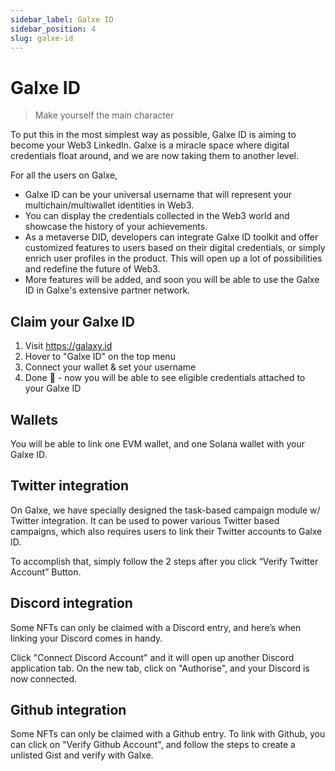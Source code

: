 ```yaml
---
sidebar_label: Galxe ID
sidebar_position: 4
slug: galxe-id
---
```


# Galxe ID

> Make yourself the main character

To put this in the most simplest way as possible, Galxe ID is aiming to become your Web3 LinkedIn. Galxe is a miracle space where digital credentials float around, and we are now taking them to another level.

For all the users on Galxe,

- Galxe ID can be your universal username that will represent your multichain/multiwallet identities in Web3.
- You can display the credentials collected in the Web3 world and showcase the history of your achievements.
- As a metaverse DID, developers can integrate Galxe ID toolkit and offer customized features to users based on their digital credentials, or simply enrich user profiles in the product. This will open up a lot of possibilities and redefine the future of Web3.
- More features will be added, and soon you will be able to use the Galxe ID in Galxe's extensive partner network.

## Claim your Galxe ID

1. Visit https://galaxy.id
2. Hover to "Galxe ID" on the top menu
3. Connect your wallet & set your username
4. Done 🎉 - now you will be able to see eligible credentials attached to your Galxe ID

## Wallets

You will be able to link one EVM wallet, and one Solana wallet with your Galxe ID.

## Twitter integration

On Galxe, we have specially designed the task-based campaign module w/ Twitter integration. It can be used to power various Twitter based campaigns, which also requires users to link their Twitter accounts to Galxe ID.

To accomplish that, simply follow the 2 steps after you click “Verify Twitter Account” Button.

## Discord integration

Some NFTs can only be claimed with a Discord entry, and here’s when linking your Discord comes in handy.

Click "Connect Discord Account" and it will open up another Discord application tab. On the new tab, click on "Authorise", and your Discord is now connected.

## Github integration

Some NFTs can only be claimed with a Github entry. To link with Github, you can click on "Verify Github Account", and follow the steps to create a unlisted Gist and verify with Galxe.
